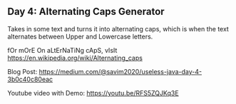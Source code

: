 ## Day 4: Alternating Caps Generator
Takes in some text and turns it into alternating caps, which is when the text alternates between Upper and Lowercase letters. 


fOr mOrE On aLtErNaTiNg cApS, vIsIt https://en.wikipedia.org/wiki/Alternating_caps 

Blog Post: https://medium.com/@savim2020/useless-java-day-4-3b0c40c80eac 


Youtube video with Demo: https://youtu.be/RFS5ZQJKq3E
